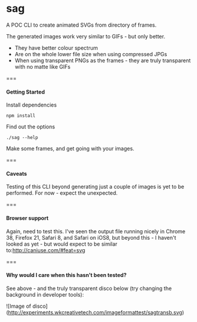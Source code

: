 sag
===

A POC CLI to create animated SVGs from directory of frames. 

The generated images work very similar to GIFs - but only better.

- They have better colour spectrum
- Are on the whole lower file size when using compressed JPGs
- When using transparent PNGs as the frames - they are truly transparent with no matte like GIFs

===

#### Getting Started

Install dependencies

```
npm install
```


Find out the options
```
./sag --help
```


Make some frames, and get going with your images.

===

#### Caveats

Testing of this CLI beyond generating just a couple of images is yet to be performed. For now - expect the unexpected.

===

#### Browser support

Again, need to test this. I've seen the output file running nicely in Chrome 38, Firefox 21, Safari 8, and Safari on iOS8, but beyond this - I haven't looked as yet - but would expect to be similar to:http://caniuse.com/#feat=svg 

===

#### Why would I care when this hasn't been tested?

See above - and the truly transparent disco below (try changing the background in developer tools):

![Image of disco]
(http://experiments.wkcreativetech.com/imageformattest/sagtransb.svg)


